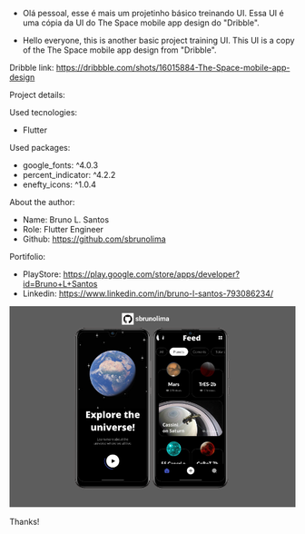  -  Olá pessoal, esse é mais um projetinho básico treinando UI. Essa UI é uma cópia da UI do The Space mobile app design do "Dribble".

 - Hello everyone, this is another basic project training UI. This UI is a copy of the The Space mobile app design from "Dribble".

Dribble link: https://dribbble.com/shots/16015884-The-Space-mobile-app-design

Project details:

Used tecnologies:
 - Flutter

Used packages:
 - google_fonts: ^4.0.3
 - percent_indicator: ^4.2.2
 - enefty_icons: ^1.0.4

About the author:
 - Name: Bruno L. Santos
 - Role: Flutter Engineer
 - Github: https://github.com/sbrunolima

Portifolio:
 - PlayStore: https://play.google.com/store/apps/developer?id=Bruno+L+Santos
 - Linkedin: https://www.linkedin.com/in/bruno-l-santos-793086234/

![APP image](https://raw.githubusercontent.com/sbrunolima/images/main/UITraining02.png)


Thanks!
